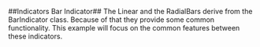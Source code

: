 ##Indicators Bar Indicator##
The Linear and the RadialBars derive from the BarIndicator class. Because of that they provide some common functionality. This example will focus on the common features between these indicators.